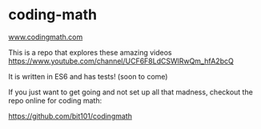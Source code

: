 # coding-math
www.codingmath.com

This is a repo that explores these amazing videos
https://www.youtube.com/channel/UCF6F8LdCSWlRwQm_hfA2bcQ

It is written in ES6 and has tests! (soon to come)

If you just want to get going and not set up all that madness, checkout the 
repo online for coding math:

https://github.com/bit101/codingmath
